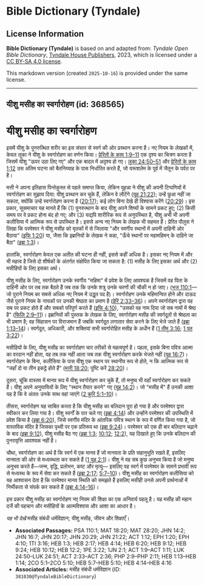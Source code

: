# Bible Dictionary (Tyndale)

## License Information

**Bible Dictionary (Tyndale)** is based on and adapted from: _Tyndale Open Bible Dictionary_, [Tyndale House Publishers](https://tyndaleopenresources.com/), 2023, which is licensed under a [CC BY-SA 4.0 license](https://creativecommons.org/licenses/by-sa/4.0/legalcode.en).

This markdown version (created `2025-10-16`) is provided under the same license.



--------------------------------

## यीशु मसीह का स्वर्गारोहण (id: 368565)

यीशु मसीह का स्वर्गारोहण
========================

इसमें यीशु के पुनरुत्थित शरीर का इस संसार से स्वर्ग की ओर प्रस्थान करना है। नए नियम के लेखकों में, केवल लूका ने यीशु के स्वर्गारोहण का वर्णन किया। [प्रेरितों के काम 1:9–11](https://ref.ly/Acts1:9-Acts1:11) एक दृश्य का चित्रण करता है जिसमें यीशु "ऊपर उठा लिए गए" और एक बादल में अदृश्य हो गए। [लूका 24:50–51](https://ref.ly/Luke24:50-Luke24:51) और [प्रेरि](https://ref.ly/Acts1:12)[तों के काम](https://ref.ly/Acts1:9-Acts1:11) [1:12](https://ref.ly/Acts1:12) उस अंतिम घटना को बैतनिय्याह के पास निर्धारित करते हैं, जो यरूशलेम के पूर्व में जैतून के पर्वत पर है।

मत्ती ने अपना इतिहास पिन्तेकुस्त से पहले समाप्त किया, लेकिन यूहन्ना ने यीशु की अपनी टिप्पणियों में स्वर्गारोहण का सुझाव दिया: यीशु प्रस्थान कर चुके हैं, लेकिन वे लौटेंगे ([यूह 21:22](https://ref.ly/John21:22)); उन्हें छुआ नहीं जा सकता, क्योंकि उन्हें स्वर्गारोहण करना है ([20:17](https://ref.ly/John20:17)); कई लोग बिना देखे ही विश्वास करेंगे ([20:29](https://ref.ly/John20:29))। इस प्रकार, सुसमाचार यह मानते हैं कि (1\) पुनरुत्थान के बाद यीशु अपने शिष्यों के सामने प्रकट हुए; (2\) किसी समय पर वे प्रकट होना बंद हो गए; और (3\) यद्यपि शारीरिक रूप से अनुपस्थित है, यीशु अभी भी अपनी कलीसिया में आत्मिक रूप से उपस्थित है। इससे अन्य नए नियम के लेखक भी सहमत हैं। प्रेरित पौलुस ने लिखा कि परमेश्वर ने यीशु मसीह को मृतकों में से जिलाया "और स्वर्गीय स्थानों में अपनी दाहिनी ओर बैठाया" ([इफि 1:20](https://ref.ly/Eph1:20)) या, जैसा कि इब्रानियों के लेखक ने कहा, "ऊँचे स्थानों पर महामहिमन् के दाहिने जा बैठा" ([इब्रा 1:3](https://ref.ly/Heb1:3))।

हालांकि, स्वर्गारोहण केवल एक अतीत की घटना ही नहीं, इससे कहीं अधिक है। इसका नए नियम में और भी महत्व है जिसे दो शीर्षकों के अंतर्गत संक्षेपित किया जा सकता है: (1\) मसीह के लिए इसका अर्थ और (2\) मसीहियों के लिए इसका अर्थ।

यीशु मसीह के लिए, स्वर्गारोहण उनके स्वर्गीय "महिमा" में प्रवेश के लिए आवश्यक है जिसमें वह पिता के दाहिनी ओर पर तब तक बैठते हैं जब तक कि उनके शत्रु उनके चरणों की चौकी न हो जाए। ([भज 110:1](https://ref.ly/Ps110:1)—जो पुराने नियम का सबसे अधिक नए नियम में उद्धृत पद है)। स्वर्गारोहण उनके महिमान्वित होने और दाऊद जैसे पुराने नियम के नायकों पर उनकी श्रेष्ठता का प्रमाण है ([प्रेरि 2:33–36](https://ref.ly/Acts2:33-Acts2:36))। अपने स्वर्गारोहण द्वारा वह सब पर प्रकट होते हैं और सबको परिपूर्ण करते हैं ([इफि 4:10](https://ref.ly/Eph4:10)), "उसको वह नाम दिया जो सब नामों में श्रेष्ठ है" ([फिलि 2:9–11](https://ref.ly/Phil2:9-Phil2:11))। इब्रानियों की पुस्तक के लेखक के लिए, स्वर्गारोहण मसीह की स्वर्गदूतों से श्रेष्ठता का भी प्रमाण है; वह सिंहासन पर विराजमान हैं जबकि स्वर्गदूत लगातार सेवा करने के लिए भेजे जाते हैं ([इब्रा 1:13–14](https://ref.ly/Heb1:13-Heb1:14))। स्वर्गदूत, अधिकारी, और शक्तियां सभी स्वर्गारोहित मसीह के अधीन हैं ([1 तीमु 3:16](https://ref.ly/1Tim3:16); [1 पत 3:22](https://ref.ly/1Pet3:22))।

मसीहियों के लिए, यीशु मसीह का स्वर्गारोहण चार तरीकों से महत्वपूर्ण है। पहला, इसके बिना पवित्र आत्मा का वरदान नहीं होता, वह तब तक नहीं आता जब तक यीशु स्वर्गारोहण करके भेजते नहीं ([यूह 16:7](https://ref.ly/John16:7))। स्वर्गारोहण के बिना, कलीसिया के पास यीशु एक स्थान पर स्थानीय रूप से होते, न कि आत्मिक रूप से “जहाँ दो या तीन इकट्ठे होते हैं” ([मत्ती 18:20](https://ref.ly/Matt18:20); पुष्टि करें [28:20](https://ref.ly/Matt28:20))।

दूसरा, चूंकि वास्तव में मानव रूप में यीशु स्वर्गारोहण कर चुकें हैं, तो मनुष्य भी वहाँ स्वर्गारोहण कर सकते हैं। यीशु अपने अनुयायियों के लिए "स्थान तैयार करने" गए ([यूह 14:2](https://ref.ly/John14:2))। जो "मसीह में" हैं उनकी आशा यह है कि वे अंततः उनके साथ वहां जाएंगे ([2 कुरि 5:1–10](https://ref.ly/2Cor5:1-2Cor5:10))।

तीसरा, स्वर्गारोहण यह साबित करता है कि यीशु मसीह का बलिदान पूरा हो गया है और परमेश्वर द्वारा स्वीकार कर लिया गया है। यीशु स्वर्गों के पार चले गए ([इब्रा 4:14](https://ref.ly/Heb4:14)) और उन्होंने परमेश्वर की उपस्थिति में प्रवेश किया है ([इब्रा 6:20](https://ref.ly/Heb6:20)), जिसे स्वर्गीय मंदिर के आंतरिक पवित्र स्थान के रूप में वर्णित किया गया है, जो वास्तविक मंदिर है जिसका पृथ्वी पर एक प्रतिरूप था ([इब्रा 9:24](https://ref.ly/Heb9:24))। परमेश्वर को एक ही बार बलिदान चढ़ाने के बाद ([इब्रा 9:12](https://ref.ly/Heb9:12)), यीशु मसीह बैठ गए ([इब्रा 1:3](https://ref.ly/Heb1:3); [10:12](https://ref.ly/Heb10:12); [12:2](https://ref.ly/Heb12:2)), यह दिखाते हुए कि उनके बलिदान की पुनरावृत्ति आवश्यक नहीं है।

चौथा, स्वर्गारोहण का अर्थ है कि स्वर्ग में एक मानव हैं जो मानवता के प्रति सहानुभूति रखते हैं, इसलिए मानवता की ओर से मध्यस्थता कर सकते हैं ([1 यूह 2:1](https://ref.ly/1John2:1))। यीशु ने वह सब कुछ अनुभव किया है जो मनुष्य अनुभव करते हैं—जन्म, वृद्धि, प्रलोभन, कष्ट और मृत्यु— इसलिए वह स्वर्ग में परमेश्वर के सामने प्रभावी रूप से मध्यस्थ के रूप में सेवा कर सकते हैं ([इब्रा 2:17](https://ref.ly/Heb2:17); [5:7–10](https://ref.ly/Heb5:7-Heb5:10))। यीशु मसीह का स्वर्गारोहण कलीसिया को यह आश्वासन देता है कि परमेश्वर मानव स्थिति को समझते हैं इसलिए मसीही उनसे अपनी प्रार्थनाओं में निर्भीकता से संपर्क कर सकते हैं ([इब्रा 4:14–16](https://ref.ly/Heb4:14-Heb4:16))।

इस प्रकार यीशु मसीह का स्वर्गारोहण नए नियम की शिक्षा का एक अनिवार्य पहलू है। यह मसीह की महान दर्जे की पहचान और मसीहियों के आत्मविश्वास और आशा का आधार है।

*यह भी देखें* मसीह संबंधी धर्मविज्ञान; यीशु मसीह, जीवन और शिक्षाएँ।

* **Associated Passages:** PSA 110:1; MAT 18:20; MAT 28:20; JHN 14:2; JHN 16:7; JHN 20:17; JHN 20:29; JHN 21:22; ACT 1:12; EPH 1:20; EPH 4:10; 1TI 3:16; HEB 1:3; HEB 2:17; HEB 4:14; HEB 6:20; HEB 9:12; HEB 9:24; HEB 10:12; HEB 12:2; 1PE 3:22; 1JN 2:1; ACT 1:9–ACT 1:11; LUK 24:50–LUK 24:51; ACT 2:33–ACT 2:36; PHP 2:9–PHP 2:11; HEB 1:13–HEB 1:14; 2CO 5:1–2CO 5:10; HEB 5:7–HEB 5:10; HEB 4:14–HEB 4:16
* **Associated Articles:** मसीह संबंधी धर्मविज्ञान (ID: `381030@TyndaleBibleDictionary`)

